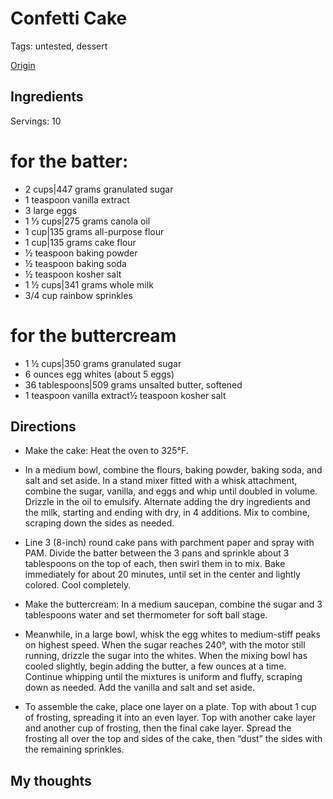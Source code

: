 # Confetti Cake

Tags: untested, dessert

[Origin](https://munchies.vice.com/en_us/article/7x7ajg/funfetti-cake-recipe)

## Ingredients

Servings: 10

# for the batter:
* 2 cups|447 grams granulated sugar
* 1 teaspoon vanilla extract
* 3 large eggs
* 1 ⅓ cups|275 grams canola oil
* 1 cup|135 grams all-purpose flour
* 1 cup|135 grams cake flour
* ½ teaspoon baking powder
* ½ teaspoon baking soda
* ½ teaspoon kosher salt
* 1 ½ cups|341 grams whole milk
* 3/4 cup rainbow sprinkles

# for the buttercream
* 1 ½ cups|350 grams granulated sugar
* 6 ounces egg whites (about 5 eggs)
* 36 tablespoons|509 grams unsalted butter, softened
* 1 teaspoon vanilla extract½ teaspoon kosher salt

## Directions

* Make the cake: Heat the oven to 325°F.

* In a medium bowl, combine the flours, baking powder, baking soda, and salt and set aside. In a stand mixer fitted with a whisk attachment, combine the sugar, vanilla, and eggs and whip until doubled in volume. Drizzle in the oil to emulsify. Alternate adding the dry ingredients and the milk, starting and ending with dry, in 4 additions. Mix to combine, scraping down the sides as needed.

* Line 3 (8-inch) round cake pans with parchment paper and spray with PAM. Divide the batter between the 3 pans and sprinkle about 3 tablespoons on the top of each, then swirl them in to mix. Bake immediately for about 20 minutes, until set in the center and lightly colored. Cool completely.

* Make the buttercream: In a medium saucepan, combine the sugar and 3 tablespoons water and set thermometer for soft ball stage.

* Meanwhile, in a large bowl, whisk the egg whites to medium-stiff peaks on highest speed. When the sugar reaches 240°, with the motor still running, drizzle the sugar into the whites. When the mixing bowl has cooled slightly, begin adding the butter, a few ounces at a time. Continue whipping until the mixtures is uniform and fluffy, scraping down as needed. Add the vanilla and salt and set aside.

* To assemble the cake, place one layer on a plate. Top with about 1 cup of frosting, spreading it into an even layer. Top with another cake layer and another cup of frosting, then the final cake layer. Spread the frosting all over the top and sides of the cake, then “dust” the sides with the remaining sprinkles.

## My thoughts
